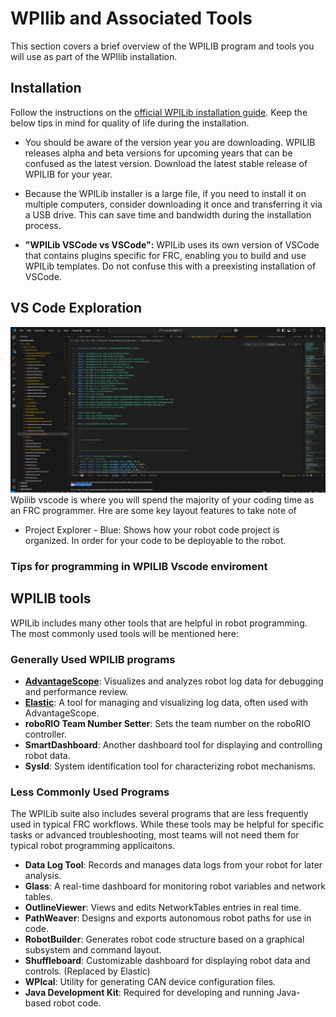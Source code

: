 # WPIlib and Associated Tools

This section covers a brief overview of the WPILIB program and tools you will use as part of the WPIlib installation.


## Installation
Follow the instructions on the [official WPILib installation guide](https://docs.wpilib.org/en/stable/docs/zero-to-robot/step-2/wpilib-setup.html). Keep the below tips in mind for quality of life during the installation.

- You should be aware of the version year you are downloading. WPILIB releases alpha and beta versions for upcoming years that can be confused as the latest version. Download the latest stable release of WPILIB for your year.
- Because the WPILib installer is a large file, if you need to install it on multiple computers, consider downloading it once and transferring it via a USB drive. This can save time and bandwidth during the installation process.

- **"WPILib VSCode vs VSCode":** WPILib uses its own version of VSCode that contains plugins specific for FRC, enabling you to build and use WPILib templates. Do not confuse this with a preexisting installation of VSCode.

## VS Code Exploration
![alt text](wpilibvscodeimage.png)
Wpilib vscode is where you will spend the majority of your coding time as an FRC programmer. Hre are some key layout features to take note of

- Project Explorer - Blue: Shows how your robot code project is organized. In order for your code to be deployable to the robot.














### Tips for programming in WPILIB Vscode enviroment



## WPILIB tools

WPILib includes many other tools that are helpful in robot programming. The most commonly used tools will be mentioned here:

### Generally Used WPILIB programs

- [**AdvantageScope**](https://docs.advantagescope.org/): Visualizes and analyzes robot log data for debugging and performance review.
- [**Elastic**](https://frc-elastic.gitbook.io/docs): A tool for managing and visualizing log data, often used with AdvantageScope.
- **roboRIO Team Number Setter**: Sets the team number on the roboRIO controller.
- **SmartDashboard**: Another dashboard tool for displaying and controlling robot data.
- **SysId**: System identification tool for characterizing robot mechanisms.


### Less Commonly Used Programs

The WPILib suite also includes several programs that are less frequently used in typical FRC workflows. While these tools may be helpful for specific tasks or advanced troubleshooting, most teams will not need them for typical robot programming applicaitons.

- **Data Log Tool**: Records and manages data logs from your robot for later analysis.
- **Glass**: A real-time dashboard for monitoring robot variables and network tables.
- **OutlineViewer**: Views and edits NetworkTables entries in real time.
- **PathWeaver**: Designs and exports autonomous robot paths for use in code.
- **RobotBuilder**: Generates robot code structure based on a graphical subsystem and command layout.
- **Shuffleboard**: Customizable dashboard for displaying robot data and controls. (Replaced by Elastic)
- **WPIcal**: Utility for generating CAN device configuration files.
- **Java Development Kit**: Required for developing and running Java-based robot code.
